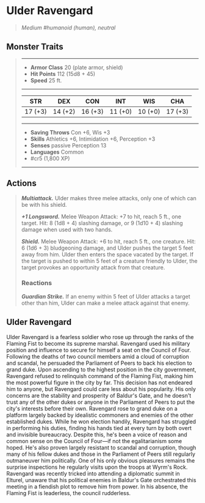 # Ulder Ravengard
>*Medium #humanoid (human), neutral*
## Monster Traits
>___
>- **Armor Class** 20 (plate armor, shield)
>- **Hit Points** 112 (15d8 + 45)
>- **Speed** 25 ft.
>___
>|STR|DEX|CON|INT|WIS|CHA|
>|:---:|:---:|:---:|:---:|:---:|:---:|
>|17 (+3)|14 (+2)|16 (+3)|11 (+0)|10 (+0)|17 (+3)|
>___
>- **Saving Throws** Con +6, Wis +3
>- **Skills** Athletics +6, Intimidation +6, Perception +3
>- **Senses** passive Perception 13
>- **Languages** Common
>- #cr5 (1,800 XP)
>___
## Actions
>***Multiattack.*** Ulder makes three melee attacks, only one of which can be with his shield.  
>
>***+1 Longsword.*** Melee Weapon Attack: +7 to hit, reach 5 ft., one target. Hit: 8 (1d8 + 4) slashing damage, or 9 (1d10 + 4) slashing damage when used with two hands.  
>
>***Shield.*** Melee Weapon Attack: +6 to hit, reach 5 ft., one creature. Hit: 6 (1d6 + 3) bludgeoning damage, and Ulder pushes the target 5 feet away from him. Ulder then enters the space vacated by the target. If the target is pushed to within 5 feet of a creature friendly to Ulder, the target provokes an opportunity attack from that creature.  
>
>### Reactions
>***Guardian Strike.*** If an enemy within 5 feet of Ulder attacks a target other than him, Ulder can make a melee attack against that enemy.
## Ulder Ravengard
Ulder Ravengard is a fearless soldier who rose up through the ranks of the Flaming Fist to become its supreme marshal. Ravengard used his military position and influence to secure for himself a seat on the Council of Four. Following the deaths of two council members amid a cloud of corruption and scandal, he persuaded the Parliament of Peers to back his election to grand duke.
Upon ascending to the highest position in the city government, Ravengard refused to relinquish command of the Flaming Fist, making him the most powerful figure in the city by far. This decision has not endeared him to anyone, but Ravengard could care less about his popularity. His only concerns are the stability and prosperity of Baldur's Gate, and he doesn't trust any of the other dukes or anyone in the Parliament of Peers to put the city's interests before their own.
Ravengard rose to grand duke on a platform largely backed by idealistic commoners and enemies of the other established dukes. While he won election handily, Ravengard has struggled in performing his duties, finding his hands tied at every turn by both overt and invisible bureaucracy. Despite this, he's been a voice of reason and common sense on the Council of Four—if not the egalitarianism some hoped. He's also proven largely resistant to scandal and corruption, though many of his fellow dukes and those in the Parliament of Peers still regularly outmaneuver him politically. One of his only obvious pleasures remains the surprise inspections he regularly visits upon the troops at Wyrm's Rock.
Ravengard was recently tricked into attending a diplomatic summit in Elturel, unaware that his political enemies in Baldur's Gate orchestrated this meeting in a fiendish plot to remove him from power. In his absence, the Flaming Fist is leaderless, the council rudderless.